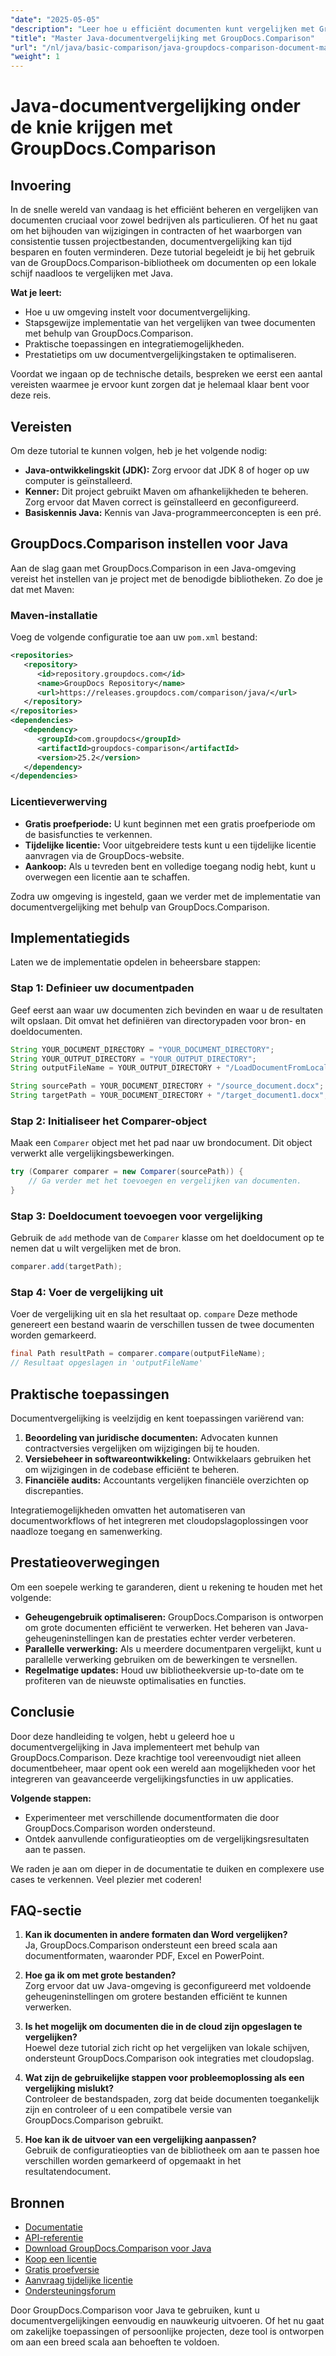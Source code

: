 ```yaml
---
"date": "2025-05-05"
"description": "Leer hoe u efficiënt documenten kunt vergelijken met GroupDocs.Comparison in Java. Deze handleiding behandelt de installatie, implementatie en prestatie-optimalisatie."
"title": "Master Java-documentvergelijking met GroupDocs.Comparison"
"url": "/nl/java/basic-comparison/java-groupdocs-comparison-document-management-guide/"
"weight": 1
---
```


# Java-documentvergelijking onder de knie krijgen met GroupDocs.Comparison

## Invoering

In de snelle wereld van vandaag is het efficiënt beheren en vergelijken van documenten cruciaal voor zowel bedrijven als particulieren. Of het nu gaat om het bijhouden van wijzigingen in contracten of het waarborgen van consistentie tussen projectbestanden, documentvergelijking kan tijd besparen en fouten verminderen. Deze tutorial begeleidt je bij het gebruik van de GroupDocs.Comparison-bibliotheek om documenten op een lokale schijf naadloos te vergelijken met Java.

**Wat je leert:**
- Hoe u uw omgeving instelt voor documentvergelijking.
- Stapsgewijze implementatie van het vergelijken van twee documenten met behulp van GroupDocs.Comparison.
- Praktische toepassingen en integratiemogelijkheden.
- Prestatietips om uw documentvergelijkingstaken te optimaliseren.

Voordat we ingaan op de technische details, bespreken we eerst een aantal vereisten waarmee je ervoor kunt zorgen dat je helemaal klaar bent voor deze reis.

## Vereisten

Om deze tutorial te kunnen volgen, heb je het volgende nodig:

- **Java-ontwikkelingskit (JDK):** Zorg ervoor dat JDK 8 of hoger op uw computer is geïnstalleerd.
- **Kenner:** Dit project gebruikt Maven om afhankelijkheden te beheren. Zorg ervoor dat Maven correct is geïnstalleerd en geconfigureerd.
- **Basiskennis Java:** Kennis van Java-programmeerconcepten is een pré.

## GroupDocs.Comparison instellen voor Java

Aan de slag gaan met GroupDocs.Comparison in een Java-omgeving vereist het instellen van je project met de benodigde bibliotheken. Zo doe je dat met Maven:

### Maven-installatie

Voeg de volgende configuratie toe aan uw `pom.xml` bestand:

```xml
<repositories>
   <repository>
      <id>repository.groupdocs.com</id>
      <name>GroupDocs Repository</name>
      <url>https://releases.groupdocs.com/comparison/java/</url>
   </repository>
</repositories>
<dependencies>
   <dependency>
      <groupId>com.groupdocs</groupId>
      <artifactId>groupdocs-comparison</artifactId>
      <version>25.2</version>
   </dependency>
</dependencies>
```

### Licentieverwerving

- **Gratis proefperiode:** U kunt beginnen met een gratis proefperiode om de basisfuncties te verkennen.
- **Tijdelijke licentie:** Voor uitgebreidere tests kunt u een tijdelijke licentie aanvragen via de GroupDocs-website.
- **Aankoop:** Als u tevreden bent en volledige toegang nodig hebt, kunt u overwegen een licentie aan te schaffen.

Zodra uw omgeving is ingesteld, gaan we verder met de implementatie van documentvergelijking met behulp van GroupDocs.Comparison.

## Implementatiegids

Laten we de implementatie opdelen in beheersbare stappen:

### Stap 1: Definieer uw documentpaden

Geef eerst aan waar uw documenten zich bevinden en waar u de resultaten wilt opslaan. Dit omvat het definiëren van directorypaden voor bron- en doeldocumenten.

```java
String YOUR_DOCUMENT_DIRECTORY = "YOUR_DOCUMENT_DIRECTORY";
String YOUR_OUTPUT_DIRECTORY = "YOUR_OUTPUT_DIRECTORY";
String outputFileName = YOUR_OUTPUT_DIRECTORY + "/LoadDocumentFromLocalDisc_result.docx";

String sourcePath = YOUR_DOCUMENT_DIRECTORY + "/source_document.docx";
String targetPath = YOUR_DOCUMENT_DIRECTORY + "/target_document1.docx";
```

### Stap 2: Initialiseer het Comparer-object

Maak een `Comparer` object met het pad naar uw brondocument. Dit object verwerkt alle vergelijkingsbewerkingen.

```java
try (Comparer comparer = new Comparer(sourcePath)) {
    // Ga verder met het toevoegen en vergelijken van documenten.
}
```

### Stap 3: Doeldocument toevoegen voor vergelijking

Gebruik de `add` methode van de `Comparer` klasse om het doeldocument op te nemen dat u wilt vergelijken met de bron.

```java
comparer.add(targetPath);
```

### Stap 4: Voer de vergelijking uit

Voer de vergelijking uit en sla het resultaat op. `compare` Deze methode genereert een bestand waarin de verschillen tussen de twee documenten worden gemarkeerd.

```java
final Path resultPath = comparer.compare(outputFileName);
// Resultaat opgeslagen in 'outputFileName'
```

## Praktische toepassingen

Documentvergelijking is veelzijdig en kent toepassingen variërend van:

1. **Beoordeling van juridische documenten:** Advocaten kunnen contractversies vergelijken om wijzigingen bij te houden.
2. **Versiebeheer in softwareontwikkeling:** Ontwikkelaars gebruiken het om wijzigingen in de codebase efficiënt te beheren.
3. **Financiële audits:** Accountants vergelijken financiële overzichten op discrepanties.

Integratiemogelijkheden omvatten het automatiseren van documentworkflows of het integreren met cloudopslagoplossingen voor naadloze toegang en samenwerking.

## Prestatieoverwegingen

Om een soepele werking te garanderen, dient u rekening te houden met het volgende:

- **Geheugengebruik optimaliseren:** GroupDocs.Comparison is ontworpen om grote documenten efficiënt te verwerken. Het beheren van Java-geheugeninstellingen kan de prestaties echter verder verbeteren.
- **Parallelle verwerking:** Als u meerdere documentparen vergelijkt, kunt u parallelle verwerking gebruiken om de bewerkingen te versnellen.
- **Regelmatige updates:** Houd uw bibliotheekversie up-to-date om te profiteren van de nieuwste optimalisaties en functies.

## Conclusie

Door deze handleiding te volgen, hebt u geleerd hoe u documentvergelijking in Java implementeert met behulp van GroupDocs.Comparison. Deze krachtige tool vereenvoudigt niet alleen documentbeheer, maar opent ook een wereld aan mogelijkheden voor het integreren van geavanceerde vergelijkingsfuncties in uw applicaties.

**Volgende stappen:**
- Experimenteer met verschillende documentformaten die door GroupDocs.Comparison worden ondersteund.
- Ontdek aanvullende configuratieopties om de vergelijkingsresultaten aan te passen.

We raden je aan om dieper in de documentatie te duiken en complexere use cases te verkennen. Veel plezier met coderen!

## FAQ-sectie

1. **Kan ik documenten in andere formaten dan Word vergelijken?**  
   Ja, GroupDocs.Comparison ondersteunt een breed scala aan documentformaten, waaronder PDF, Excel en PowerPoint.

2. **Hoe ga ik om met grote bestanden?**  
   Zorg ervoor dat uw Java-omgeving is geconfigureerd met voldoende geheugeninstellingen om grotere bestanden efficiënt te kunnen verwerken.

3. **Is het mogelijk om documenten die in de cloud zijn opgeslagen te vergelijken?**  
   Hoewel deze tutorial zich richt op het vergelijken van lokale schijven, ondersteunt GroupDocs.Comparison ook integraties met cloudopslag.

4. **Wat zijn de gebruikelijke stappen voor probleemoplossing als een vergelijking mislukt?**  
   Controleer de bestandspaden, zorg dat beide documenten toegankelijk zijn en controleer of u een compatibele versie van GroupDocs.Comparison gebruikt.

5. **Hoe kan ik de uitvoer van een vergelijking aanpassen?**  
   Gebruik de configuratieopties van de bibliotheek om aan te passen hoe verschillen worden gemarkeerd of opgemaakt in het resultatendocument.

## Bronnen

- [Documentatie](https://docs.groupdocs.com/comparison/java/)
- [API-referentie](https://reference.groupdocs.com/comparison/java/)
- [Download GroupDocs.Comparison voor Java](https://releases.groupdocs.com/comparison/java/)
- [Koop een licentie](https://purchase.groupdocs.com/buy)
- [Gratis proefversie](https://releases.groupdocs.com/comparison/java/)
- [Aanvraag tijdelijke licentie](https://purchase.groupdocs.com/temporary-license/)
- [Ondersteuningsforum](https://forum.groupdocs.com/c/comparison)

Door GroupDocs.Comparison voor Java te gebruiken, kunt u documentvergelijkingen eenvoudig en nauwkeurig uitvoeren. Of het nu gaat om zakelijke toepassingen of persoonlijke projecten, deze tool is ontworpen om aan een breed scala aan behoeften te voldoen.